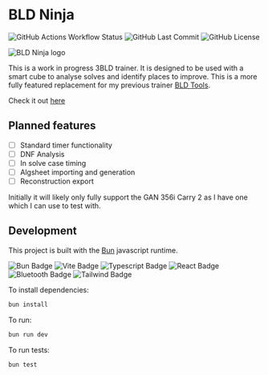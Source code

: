 # BLD Ninja

![GitHub Actions Workflow Status](https://img.shields.io/github/actions/workflow/status/simonkellly/bld-ninja/pages.yml?style=for-the-badge)
![GitHub Last Commit](https://img.shields.io/github/last-commit/simonkellly/bld-ninja?style=for-the-badge)
![GitHub License](https://img.shields.io/github/license/simonkellly/bld-ninja?style=for-the-badge)


![BLD Ninja logo](https://simonkellly.github.io/bld-ninja/bldninja-logo-v1.svg)

This is a work in progress 3BLD trainer. It is designed to be used with a smart cube to analyse solves and identify places to improve.
This is a more fully featured replacement for my previous trainer [BLD Tools](https://github.com/simonkellly/bld-tools).

Check it out [here](https://simonkellly.github.io/bld-ninja/)

## Planned features

- [ ] Standard timer functionality
- [ ] DNF Analysis
- [ ] In solve case timing
- [ ] Algsheet importing and generation
- [ ] Reconstruction export

Initially it will likely only fully support the GAN 356i Carry 2 as I have one which I can use to test with.

## Development

This project is built with the [Bun](https://bun.sh) javascript runtime.

![Bun Badge](https://img.shields.io/badge/Bun-000000.svg?style=for-the-badge&logo=Bun&logoColor=white)
![Vite Badge](https://img.shields.io/badge/Vite-646CFF.svg?style=for-the-badge&logo=Vite&logoColor=white)
![Typescript Badge](https://img.shields.io/badge/TypeScript-3178C6.svg?style=for-the-badge&logo=TypeScript&logoColor=white)
![React Badge](https://img.shields.io/badge/React-61DAFB.svg?style=for-the-badge&logo=React&logoColor=black)
![Bluetooth Badge](https://img.shields.io/badge/Bluetooth-0082FC.svg?style=for-the-badge&logo=Bluetooth&logoColor=white)
![Tailwind Badge](https://img.shields.io/badge/Tailwind%20CSS-06B6D4.svg?style=for-the-badge&logo=Tailwind-CSS&logoColor=white)

To install dependencies:

```bash
bun install
```

To run:

```bash
bun run dev
```

To run tests:

```bash
bun test
```
